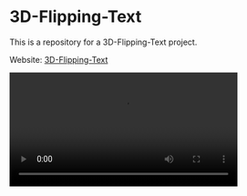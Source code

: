 # 3D-Flipping-Text

This is a repository for a 3D-Flipping-Text project.

Website: [3D-Flipping-Text](https://brutal-harsh.github.io/3D-Flipping-Text/)

<video controls width="400">
    <source src="https://cdn.discordapp.com/attachments/1167332357481701456/1167400106799157289/Screen_Recording_2023-10-27_at_3.21.04_PM.mov?ex=654dfd12&is=653b8812&hm=72caa1380cdabf8957aa3d7420341c53d75ef1f98f918edbed02f0278e262e63&" type="video/mp4">
</video>